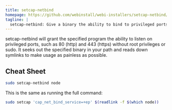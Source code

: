 ```yaml
---
title: setcap-netbind
homepage: https://github.com/webinstall/webi-installers/setcap-netbind/README.md
tagline: |
  setcap-netbind: Give a binary the ability to bind to privileged ports.
---
```


setcap-netbind will grant the specified program the ability to listen on
privileged ports, such as 80 (http) and 443 (https) without root privileges or
sudo. It seeks out the specified binary in your path and reads down symlinks to
make usage as painless as possible.

## Cheat Sheet

```bash
sudo setcap-netbind node
```

This is the same as running the full command:

```bash
sudo setcap 'cap_net_bind_service=+ep' $(readlink -f $(which node))
```
